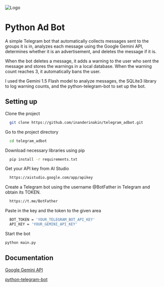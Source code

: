 
![Logo](https://i.imgur.com/7ex7Loz.png)


# Python Ad Bot

A simple Telegram bot that automatically collects messages sent to the groups it is in, analyzes each message using the Google Gemini API, determines whether it is an advertisement, and deletes the message if it is.

When the bot deletes a message, it adds a warning to the user who sent the message and stores the warnings in a local database. When the warning count reaches 3, it automatically bans the user.

I used the Gemini 1.5 Flash model to analyze messages, the SQLite3 library to log warning counts, and the python-telegram-bot to set up the bot.






## Setting up

Clone the project

```bash
  git clone https://github.com/inanderinakin/telegram_adbot.git
```

Go to the project directory

```bash
  cd telegram_adbot
```

Download necessary libraries using pip

```bash
  pip install -r requirements.txt
```

Get your API key from AI Studio

```bash
  https://aistudio.google.com/app/apikey
```

Create a Telegram bot using the username @BotFather in Telegram and obtain its TOKEN.

```bash
  https://t.me/BotFather
```

Paste in the key and the token to the given area

```bash
  BOT_TOKEN = 'YOUR_TELEGRAM_BOT_API_KEY'
  API_KEY = 'YOUR_GEMINI_API_KEY'
```

Start the bot

```bash
python main.py
```


## Documentation

[Google Gemini API](https://ai.google.dev/gemini-api/docs/quickstart?lang=python)

[python-telegram-bot](https://docs.python-telegram-bot.org/en/v21.7/)

